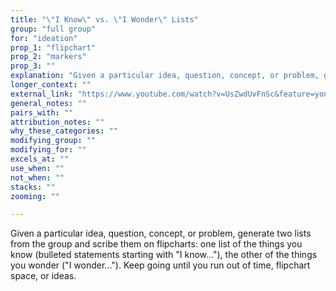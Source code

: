 ```yaml
---
title: "\"I Know\" vs. \"I Wonder\" Lists"
group: "full group"
for: "ideation"
prop_1: "flipchart"
prop_2: "markers"
prop_3: ""
explanation: "Given a particular idea, question, concept, or problem, generate two lists from the group and scribe them on flipcharts: one list of the things you know (bulleted statements starting with \"I know...\"), the other of the things you wonder (\"I wonder...\"). Keep going until you run out of time, flipchart space, or ideas."
longer_context: ""
external_link: "https://www.youtube.com/watch?v=UsZwdUvFnSc&feature=youtu.be&t=34m13s"
general_notes: ""
pairs_with: ""
attribution_notes: ""
why_these_categories: ""
modifying_group: ""
modifying_for: ""
excels_at: ""
use_when: ""
not_when: ""
stacks: ""
zooming: ""

---
```


Given a particular idea, question, concept, or problem, generate two lists from the group and scribe them on flipcharts: one list of the things you know (bulleted statements starting with "I know..."), the other of the things you wonder ("I wonder..."). Keep going until you run out of time, flipchart space, or ideas.
